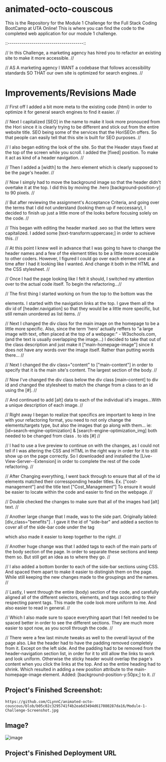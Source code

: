# animated-octo-couscous
This is the Repository for the Module 1 Challenge for the Full Stack Coding BootCamp at UTA Online! This is where you can find the code to the completed web application for our module 1 challenge.

::--------------------------------------::

//  In this Challenge, a marketing agency has hired you to refactor an existing site to make it more accessible. //

//  AS A marketing agency
    I WANT a codebase that follows accessibility standards
    SO THAT our own site is optimized for search engines. //

# Improvements/Revisions Made
  //  First off I added a bit more meta to the existing code (html) in order to optimize it for general search engines to find it easier. //

//  Next I capitalized [SEO] in the name to make it look more pronouced from the Hori since it is clearly trying to be different and stick out from the entire website title. SEO being some of the services that the HoriSEOn offers. So that people can easily tell that this site is built for SEO purposes. //

//  I also began editing the look of the site. So that the Header stays fixed at the top of the screen while you scroll. I added the [fixed] position. To make it act as kind of a header navigation. //

//  Then I added a [width] to the .hero element which is clearly supposed to be the page's header.  //

//  Now I simply had to move the background image so that the header didn't overtake it at the top. I did this by moving the .hero [background-position-y] to 90 pixels. //

//  But after reviewing the assignment's Acceptance Criteria, and going over the terms that I did not understand (looking them up if neccessary), I decided to finish up just a little more of the looks before focusing solely on the code. //

//  This began with editing the header marked .seo so that the letters were capitalized. I added some [text-transform:uppercase;] in order to achieve this. //

// At this point I knew well in advance that I was going to have to change the header names and a few of the element titles to be a little more accessable to other coders. However, I figured I could go over each element one at a time after I had it looking like I wanted. And change it both in the HTML and the CSS stylesheet. //

//  Once I had the page looking like I felt it should, I switched my attention over to the actual code itself. To begin the refactoring...//

// The first thing I started working on from the top to the bottom was the <div> elements. I started with the navigation links at the top. I gave them all the div id of [header.navigation] so that they would be a little more specific, but still remain unordered as list items. //

// Next I changed the div class for the main image on the homepage to be a little more specific. Also, since the term 'hero' actually reffers to "a large image with text, often placed at the top of a webpage:" - W3schools.com, (and the text is usually overlapping the image...) I decided to take that out of the class description and just make it ["main-homepage-image"] since it does not have any words over the image itself. Rather than putting words there... //

// Next I changed the div class="content" to ["main-content"] in order to specify that it is the main site's content. The largest section of the body. //

//  Now I've changed the div class below the div class [main-content] to div id and changed the stylesheet to match the change from a class to an id using the [#]. //

// And continued to add [alt] data to each of the individual id's images...With a unique description of each image. //

// Right away I began to realize that specifics are important to keep in line with your refactoring format, you need to not only change the elements/targets type, but also the images that go along with them... ie: [id=search-engine-optimization] & [search-engine-optimization_img] both needed to be changed from class . to ids [#] //

//  I had to use a live preview to continue on with the changes, as I could not tell if I was altering the CSS and HTML in the right way in order for it to still show up on the page correctly. So I downloaded and installed the [Live-View-Server--Extension] in order to complete the rest of the code refactoring. //

// After Changing everything, I went back through to ensure that all of the id elements matched their corressponding header titles. Ex. ["cost-management"] and the title text ["Cost_Management"] To ensure it would be easier to locate within the code and easier to find on the webpage. //

//  Double checked the changes to make sure that all of the images had [alt] text. //

// Another large change that I made, was to the side part. Originally labled: [div_class="benefits"]  .  I gave it the id of "side-bar" and added a section to cover all of the side-bar code under the tag <aside> which also made it easier to keep together to the right. //

//  Another huge change was that I added <sections> tags to each of the main parts of the body section of the page. In order to separate these sections and keep them so. But still get an idea as to where they go. //

//  I also added a bottom border to each of the side-bar sections using CSS. And spaced them apart to make it easier to distingish them on the page. While still keeping the new changes made to the groupings and the names. //

//  Lastly, I went through the entire (body) section of the code, and carefully aligned all of the different selectors, elements, and tags according to their respecting parent tags. This made the code look more uniform to me. And also easier to read in general. //

//  Which I also made sure to space everything apart that I felt needed to be spaced better in order to see the different sections. They are much more easier to spot now, as you scroll through the code. //

//  There were a few last minute tweaks as well to the overall layout of the page also. Like the header had to have the padding removed completely from it. Except on the left side. And the padding had to be removed from the header-navigation section list, in order for it to still allow the links to work and look uniform. Otherwise the sticky header would overlap the page's content when you click the links at the top. And so the entire heading had to shrink. Which resulted in adding a new position attribute to the main-homepage-image element. Added: [background-position-y:50px;] to it. //

# Project's Finished Screenshot:
    https://github.com/CLynnC/animated-octo-couscous/blob/b05c02c3295741f4b2ea6d3494d617080287da16/Module-1-Challenge-Screenshot.jpg
    
    
# Image?
![image](https://user-images.githubusercontent.com/116032409/197429439-580b238e-3225-4a1d-9ff4-bbb80a94d413.png)

# Project's Finished Deployment URL


